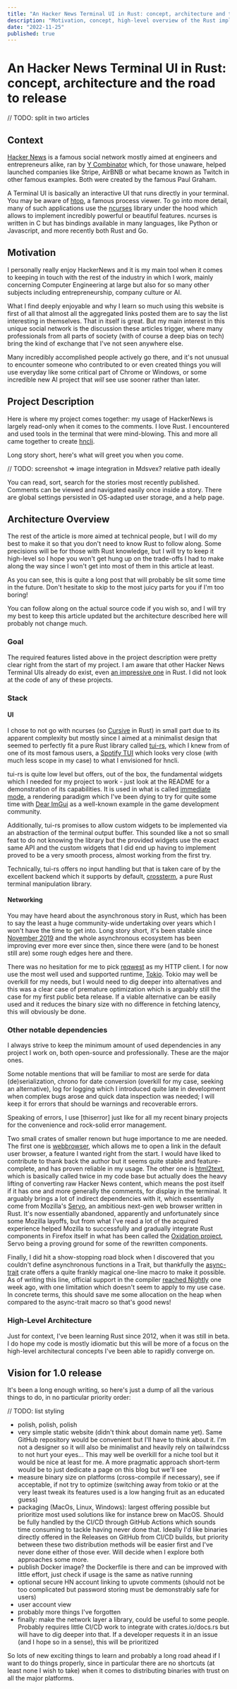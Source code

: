 ```yaml
---
title: "An Hacker News Terminal UI in Rust: concept, architecture and the road to release"
description: "Motivation, concept, high-level overview of the Rust implementation, and the future challenges to come for a 1.0 release."
date: "2022-11-25"
published: true
---
```


# An Hacker News Terminal UI in Rust: concept, architecture and the road to release

// TODO: split in two articles

## Context

[Hacker News](https://news.ycombinator.com/) is a famous social network mostly aimed at engineers and entrepreneurs alike, ran by [Y Combinator](https://www.ycombinator.com/) which, for those unaware, helped launched companies like Stripe, AirBNB or what became known as Twitch in other famous examples. Both were created by the famous Paul Graham.

A Terminal UI is basically an interactive UI that runs directly in your terminal. You may be aware of [htop](https://htop.dev/), a famous process viewer. To go into more detail, many of such applications use the [ncurses](https://invisible-island.net/ncurses/) library under the hood which allows to implement incredibly powerful or beautiful features. ncurses is written in C but has bindings available in many languages, like Python or Javascript, and more recently both Rust and Go.

## Motivation

I personally really enjoy HackerNews and it is my main tool when it comes to keeping in touch with the rest of the industry in which I work, mainly concerning Computer Engineering at large but also for so many other subjects including entrepreneurship, company culture or AI.

What I find deeply enjoyable and why I learn so much using this website is first of all that almost all the aggregated links posted them are to say the list interesting in themselves. That in itself is great. But my main interest in this unique social network is the discussion these articles trigger, where many professionals from all parts of society (with of course a deep bias on tech) bring the kind of exchange that I've not seen anywhere else.

Many incredibly accomplished people actively go there, and it's not unusual to encounter someone who contributed to or even created things you will use everyday like some critical part of Chrome or Windows, or some incredible new AI project that *will* see use sooner rather than later.

## Project Description

Here is where my project comes together: my usage of HackerNews is largely read-only when it comes to the comments. I love Rust. I encountered and used tools in the terminal that were mind-blowing. This and more all came together to create [hncli](http://localhost:5173/blog/hncli-architecture).

Long story short, here's what will greet you when you come.

// TODO: screenshot => image integration in Mdsvex? relative path ideally

You can read, sort, search for the stories most recently published. Comments can be viewed and navigated easily once inside a story. There are global settings persisted in OS-adapted user storage, and a help page.

## Architecture Overview

The rest of the article is more aimed at technical people, but I will do my best to make it so that you don't need to know Rust to follow along. Some precisions will be for those with Rust knowledge, but I will try to keep it high-level so I hope you won't get hung up on the trade-offs I had to make along the way since I won't get into most of them in this article at least.

As you can see, this is quite a long post that will probably be slit some time in the future. Don't hesitate to skip to the most juicy parts for you if I'm too boring!

You can follow along on the actual source code if you wish so, and I will try my best to keep this article updated but the architecture described here will probably not change much.

### Goal

The required features listed above in the project description were pretty clear right from the start of my project. I am aware that other Hacker News Terminal UIs already do exist, even [an impressive one](https://github.com/aome510/hackernews-TUI) in Rust. I did not look at the code of any of these projects.

### Stack

#### UI

I chose to not go with ncurses (so [Cursive](https://github.com/gyscos/Cursive) in Rust) in small part due to its apparent complexity but mostly since I aimed at a minimalist design that seemed to perfectly fit a pure Rust library called [tui-rs](https://github.com/fdehau/tui-rs), which I knew from of one of its most famous users, a [Spotify TUI](https://github.com/Rigellute/spotify-tui) which looks very close (with much less scope in my case) to what I envisioned for hncli.

tui-rs is quite low level but offers, out of the box, the fundamental widgets which I needed for my project to work - just look at the README for a demonstration of its capabilities. It is used in what is called [immediate mode](https://en.wikipedia.org/wiki/Immediate_mode_(computer_graphics)), a rendering paradigm which I've been dying to try for quite some time with [Dear ImGui](https://github.com/ocornut/imgui) as a well-known example in the game development community.

Additionally, tui-rs promises to allow custom widgets to be implemented via an abstraction of the terminal output buffer. This sounded like a not so small feat to do not knowing the library but the provided widgets use the exact same API and the custom widgets that I did end up having to implement proved to be a very smooth process, almost working from the first try.

Technically, tui-rs offers no input handling but that is taken care of by the excellent backend which it supports by default, [crossterm](https://github.com/crossterm-rs/crossterm), a pure Rust terminal manipulation library.

#### Networking

You may have heard about the asynchronous story in Rust, which has been to say the least a huge community-wide undertaking over years which I won't have the time to get into. Long story short, it's been stable since [November 2019](https://blog.rust-lang.org/2019/11/07/Async-await-stable.html) and the whole asynchronous ecosystem has been improving ever more ever since then, since there were (and to be honest still are) some rough edges here and there.

There was no hesitation for me to pick [reqwest](https://github.com/seanmonstar/reqwest) as my HTTP client. I for now use the most well used and supported runtime, [Tokio](https://tokio.rs). Tokio may well be overkill for my needs, but I would need to dig deeper into alternatives and this was a clear case of premature optimization which is arguably still the case for my first public beta release. If a viable alternative can be easily used and it reduces the binary size with no difference in fetching latency, this will obviously be done.

### Other notable dependencies

I always strive to keep the minimum amount of used dependencies in any project I work on, both open-source and professionally. These are the major ones.

Some notable mentions that will be familiar to most are serde for data (de)serialization, chrono for date conversion (overkill for my case, seeking an alternative), log for logging which I introduced quite late in development when complex bugs arose and quick data inspection was needed; I will  keep it for errors that should be warnings and recoverable errors.

Speaking of errors, I use [thiserror] just like for all my recent binary projects for the convenience and rock-solid error management.

Two small crates of smaller renown but huge importance to me are needed.
The first one is [webbrowser](https://github.com/amodm/webbrowser-rs), which allows me to open a link in the default user browser, a feature I wanted right from the start. I would have liked to contribute to thank back the author but it seems quite stable and feature-complete, and has proven reliable in my usage.
The other one is [html2text](https://github.com/jugglerchris/rust-html2text/), which is basically called twice in my code base but actually does the heavy lifting of converting raw Hacker News content, which means the post itself if it has one and more generally the comments, for display in the terminal. It arguably brings a lot of indirect dependencies with it, which essentially come from Mozilla's [Servo](https://servo.org), an ambitious next-gen web browser written in Rust. It's now essentially abandoned, apparently and unfortunately since some Mozilla layoffs, but from what I've read a lot of the acquired experience helped Mozilla to successfully and gradually integrate Rust components in Firefox itself in what has been called the [Oxidation project](https://wiki.mozilla.org/Oxidation), Servo being a proving ground for some of the rewritten components.

Finally, I did hit a show-stopping road block when I discovered that you couldn't define asynchronous functions in a Trait, but thankfully the [async-trait](https://crates.io/crates/async-trait) crate offers a quite frankly magical one-line macro to make it possible. As of writing this line, official support in the compiler [reached Nightly](https://blog.rust-lang.org/inside-rust/2022/11/17/async-fn-in-trait-nightly.html) one week ago, with one limitation which doesn't seem to apply to my use case. In concrete terms, this should save me some allocation on the heap when compared to the async-trait macro so that's good news!

### High-Level Architecture

Just for context, I've been learning Rust since 2012, when it was still in beta. I do hope my code is mostly idiomatic but this will be more of a focus on the high-level architectural concepts I've been able to rapidly converge on.

## Vision for 1.0 release

It's been a long enough writing, so here's just a dump of all the various things to do, in no particular priority order:

// TODO: list styling

- polish, polish, polish
- very simple static website (didn't think about domain name yet). Same GitHub repository would be convenient but I'll have to think about it. I'm not a designer so it will also be minimalist and heavily rely on tailwindcss to not hurt your eyes... This may well be overkill for a niche tool but it would be nice at least for me. A more pragmatic approach short-term would be to just dedicate a page on this blog but we'll see
- measure binary size on platforms (cross-compile if necessary), see if acceptable, if not try to optimize (switching away from tokio or at the very least tweak its features used is a low hanging fruit as an educated guess)
- packaging (MacOs, Linux, Windows): largest offering possible but prioritize most used solutions like for instance brew on MacOS. Should be fully handled by the CI/CD through GitHub Actions which sounds time consuming to tackle having never done that. Ideally I'd like binaries directly offered in the Releases on GitHub from CI/CD builds, but priority between these two distribution methods will be easier first and I've never done either of those ever. Will decide when I explore both approaches some more.
- publish Docker image? the Dockerfile is there and can be improved with little effort, just check if usage is the same as native running
- optional secure HN account linking to upvote comments (should not be too complicated but password storing must be demonstrably safe for users)
- user account view
- probably more things I've forgotten
- finally: make the network layer a library, could be useful to some people. Probably requires little CI/CD work to integrate with crates.io/docs.rs but will have to dig deeper into that. If a developer requests it in an issue (and I hope so in a sense), this will be prioritized

So lots of new exciting things to learn and probably a long road ahead if I want to do things properly, since in particular there are no shortcuts (at least none I wish to take) when it comes to distributing binaries with trust on all the major platforms.
